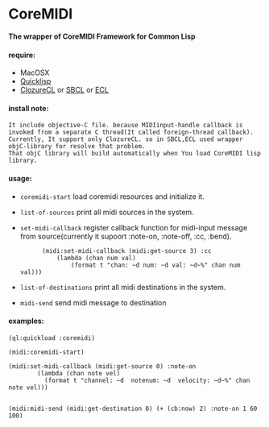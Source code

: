 # CoreMIDI
**The wrapper of CoreMIDI Framework for Common Lisp**

#### require:

- MacOSX
- [Quicklisp](http://www.quicklisp.org)
- [ClozureCL](http://www.clozure.com/clozurecl.html) or [SBCL](http://www.sbcl.org) or [ECL](http://ecls.sourceforge.net)

#### install note:
	It include objective-C file. because MIDIinput-handle callback is invoked from a separate C thread(It called foreign-thread callback).
	Currently, It support only ClozureCL. so in SBCL,ECL used wrapper objC-library for resolve that problem.
	That objC library will build automatically when You load CoreMIDI lisp library.

#### usage:
- `coremidi-start`  load coremidi resources and initialize it. 

- `list-of-sources` print all midi sources in the system.
	
- `set-midi-callback` register callback function for midi-input message from source(currently it supoort :note-on, :note-off, :cc, :bend).
	
			(midi:set-midi-callback (midi:get-source 3) :cc
				(lambda (chan num val)
             		(format t "chan: ~d num: ~d val: ~d~%" chan num val)))

- `list-of-destinations`	print all midi destinations in the system.
- `midi-send` send midi message to destination

#### examples:
	
	(ql:quickload :coremidi)

	(midi:coremidi-start)

	(midi:set-midi-callback (midi:get-source 0) :note-on
			(lambda (chan note vel)
			  (format t "channel: ~d  notenum: ~d  velocity: ~d~%" chan note vel)))


	(midi:midi-send (midi:get-destination 0) (+ (cb:now) 2) :note-on 1 60 100)
